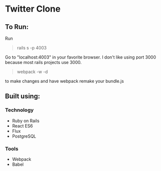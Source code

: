 Twitter Clone
==============

## To Run:

Run
> rails s -p 4003

Go to "localhost:4003" in your favorite browser. I don't like using port 3000 because most rails projects use 3000.

> webpack -w -d

to make changes and have webpack remake your bundle.js

## Built using:

### Technology
* Ruby on Rails
* React ES6
* Flux
* PostgreSQL

### Tools

* Webpack
* Babel
